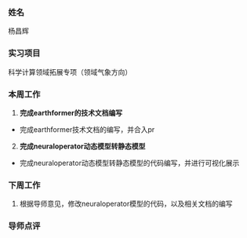 ### 姓名

杨昌辉

### 实习项目

科学计算领域拓展专项（领域气象方向）

### 本周工作

1. **完成earthformer的技术文档编写**

- 完成earthformer技术文档的编写，并合入pr

2. **完成neuraloperator动态模型转静态模型**

- 完成neuraloperator动态模型转静态模型的代码编写，并进行可视化展示

### 下周工作

1. 根据导师意见，修改neuraloperator模型的代码，以及相关文档的编写

### 导师点评
